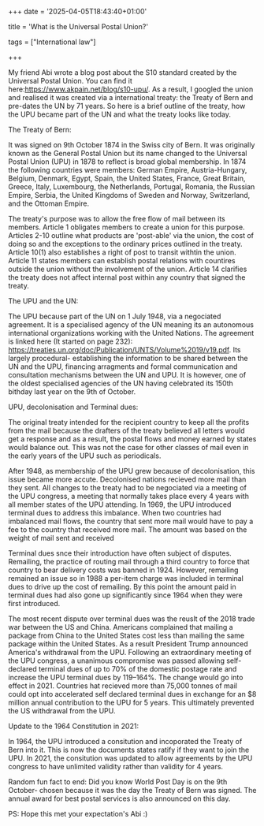 +++
date = '2025-04-05T18:43:40+01:00'

title = 'What is the Universal Postal Union?'

tags = ["International law"]

+++

My friend Abi wrote a blog post about the S10 standard created by the Universal Postal Union. You can find it here:https://www.akpain.net/blog/s10-upu/. As a result, I googled the union and realised it was created via a international treaty: the Treaty of Bern and pre-dates the UN by 71 years. So here is a brief outline of the treaty, how the UPU became part of the UN and what the treaty looks like today.

The Treaty of Bern:

It was signed on 9th October 1874 in the Swiss city of Bern. It was originally known as the General Postal Union but its name changed to the Universal Postal Union (UPU) in 1878 to reflect is broad global membership. In 1874 the following countries were members: German Empire, Austria-Hungary, Belgium, Denmark, Egypt, Spain, the United States, France, Great Britain, Greece, Italy, Luxembourg, the Netherlands, Portugal, Romania, the Russian Empire, Serbia, the United Kingdoms of Sweden and Norway, Switzerland, and the Ottoman Empire.

The treaty's purpose was to allow the free flow of mail between its members. Article 1 obligates members to create a union for this purpose. Articles 2-10 outline what products are 'post-able' via the union, the cost of doing so and the exceptions to the ordinary prices outlined in the treaty. Article 10(1) also establishes a right of post to transit withtin the union. Article 11 states members can establish postal relations with countires outside the union without the involvement of the union. Article 14 clarifies the treaty does not affect internal post within any country that signed the treaty. 

The UPU and the UN:

The UPU because part of the UN on 1 July 1948, via a negociated agreement. It is a specialised agency of the UN meaning its an autonomous international organizations working with the United Nations. The agreement is linked here (It started on page 232): https://treaties.un.org/doc/Publication/UNTS/Volume%2019/v19.pdf. Its largely procedural- establishing the information to be shared between the UN and the UPU, financing arragments and formal communication and consultation mechanisms between the UN and UPU. It is however, one of the oldest specialised agencies of the UN having celebrated its 150th bithday last year on the 9th of October.  

UPU, decolonisation and Terminal dues:

The original treaty intended for the recipient country to keep all the profits from the mail because the drafters of the treaty believed all letters would get a response and as a result, the postal flows and money earned by states would balance out. This was not the case for other classes of mail even in the early years of the UPU such as periodicals. 

After 1948, as membership of the UPU grew because of decolonisation, this issue became more accute. Decolonised nations recieved more mail than they sent. All changes to the treaty  had to be negociated via a meeting of the UPU congress, a meeting that normally takes place every 4 years with all member states of the UPU attending. In 1969, the UPU introduced terminal dues to address this imbalance. When two countries had imbalanced mail flows, the country that sent more mail would have to pay a fee to the country that received more mail. The amount was based on the weight of mail sent and received

Terminal dues snce their introduction have often subject of disputes. Remailing, the practice of routing mail through a third country to force that country to bear delivery costs was banned in 1924. However, remailing remained an issue so in 1988 a per-item charge was included in terminal dues to drive up the cost of remailing. By this point the amount paid in terminal dues had also gone up significantly since 1964 when they were first introduced. 

The most recent dispute over terminal dues was the reuslt of the 2018 trade war between the US and China. Americans complained that mailing a package from China to the United States cost less than mailing the same package within the United States. As a result President Trump announced America's withdrawal from the UPU. Following an extraordinary meeting of the UPU congress, a unanimous compromise was passed allowing self-declared terminal dues of up to 70% of the domestic postage rate and increase the UPU terminal dues by 119–164%. The change would go into effect in 2021. Countries hat recieved more than 75,000 tonnes of mail could opt into accelerated self declared terminal dues in exchange for an $8 million annual contribution to the UPU for 5 years. This ultimately prevented the US withdrawal from the UPU. 

Update to the 1964 Constitution in 2021:

In 1964, the UPU introduced a consitution and incoporated the Treaty of Bern into it. This is now the documents states ratify if they want to join the UPU. In 2021, the consitution was updated to allow agreements by the UPU congress to have unlimited validity rather than validity for 4 years. 

Random fun fact to end: Did you know World Post Day is on the 9th October- chosen because it was the day the Treaty of Bern was signed. The annual award for best postal services is also announced on this day. 

PS: Hope this met your expectation's Abi :)
